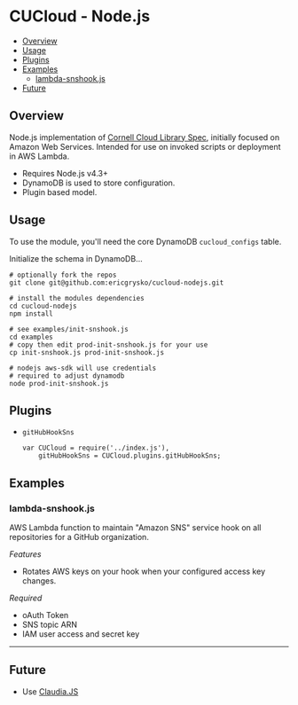 # CUCloud - Node.js

<!-- TOC depthFrom:2 depthTo:3 withLinks:1 updateOnSave:1 orderedList:0 -->

- [Overview](#overview)
- [Usage](#usage)
- [Plugins](#plugins)
- [Examples](#examples)
	- [lambda-snshook.js](#lambda-snshookjs)
- [Future](#future)

<!-- /TOC -->
## Overview

Node.js implementation of [Cornell Cloud Library Spec](https://github.com/CU-CloudCollab/Cloud-Library-Spec), initially focused on Amazon Web Services. Intended for use on invoked scripts or deployment in AWS Lambda.

* Requires Node.js v4.3+
* DynamoDB is used to store configuration.
* Plugin based model.

## Usage

To use the module, you'll need the core DynamoDB `cucloud_configs` table.

Initialize the schema in DynamoDB...

```
# optionally fork the repos
git clone git@github.com:ericgrysko/cucloud-nodejs.git

# install the modules dependencies
cd cucloud-nodejs
npm install

# see examples/init-snshook.js
cd examples
# copy then edit prod-init-snshook.js for your use
cp init-snshook.js prod-init-snshook.js

# nodejs aws-sdk will use credentials
# required to adjust dynamodb
node prod-init-snshook.js
```

## Plugins

* `gitHubHookSns`
    ```
    var CUCloud = require('../index.js'),
        gitHubHookSns = CUCloud.plugins.gitHubHookSns;
    ```

## Examples

### lambda-snshook.js

AWS Lambda function to maintain "Amazon SNS" service hook on all repositories for a GitHub organization.

*Features*
* Rotates AWS keys on your hook when your configured access key changes.

*Required*
* oAuth Token
* SNS topic ARN
* IAM user access and secret key

---
## Future

* Use [Claudia.JS](https://github.com/claudiajs/claudia)
